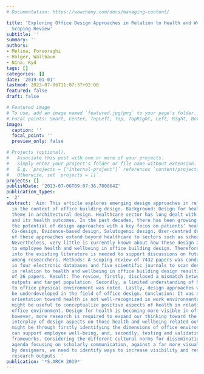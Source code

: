 ```yaml
---
# Documentation: https://wowchemy.com/docs/managing-content/

title: 'Exploring Office Design Approaches in Relation to Health and Wellbeing: A
  Scoping Review'
subtitle: ''
summary: ''
authors:
- Melina, Forooraghi
- Holger, Wallbaum
- Nina, Ryd
tags: []
categories: []
date: '2019-01-01'
lastmod: 2023-07-06T11:07:37+02:00
featured: false
draft: false

# Featured image
# To use, add an image named `featured.jpg/png` to your page's folder.
# Focal points: Smart, Center, TopLeft, Top, TopRight, Left, Right, BottomLeft, Bottom, BottomRight.
image:
  caption: ''
  focal_point: ''
  preview_only: false

# Projects (optional).
#   Associate this post with one or more of your projects.
#   Simply enter your project's folder or file name without extension.
#   E.g. `projects = ["internal-project"]` references `content/project/deep-learning/index.md`.
#   Otherwise, set `projects = []`.
projects: []
publishDate: '2023-07-06T09:07:36.780864Z'
publication_types:
- '2'
abstract: 'Aim: This article explores emerging design approaches in relation to health
  in the context of office building design. Background: Design for health is an emergent
  theme in architectural design. Healthcare sector has long dealt with the built environment
  and its health outcomes. In the past decades, there has been growing interest in
  the potential of design approaches with a key focus on patients’ health such as
  Co-design, Evidence-based design, Salutogenic design, User-centred design. Some
  of these approaches extend beyond healthcare to sectors such as schools and offices.
  Nevertheless, very little is currently known about how these design approaches relate
  to employee health and wellbeing in office building design. Therefore, new insights
  into the existing literature is needed to support discussions on future office design
  among researchers. Methods: A scoping review of 7432 papers was conducted in 2018,
  in four electronic databases and five scientific journals to scan design approaches
  in relation to health and wellbeing in office building design resulting in the selection
  of 26 papers. Result: The review, firstly, disclosed a mismatch between the research
  outputs and target population. Secondly, a limited understanding of health in relation
  to office physical environment was noted. Lastly, design approaches were found to
  be underdeveloped in the field of office design. Conclusion: It was noted that Salutogenic
  orientation toward health is not well-recognized in work environments. Further research
  might be useful to conceptualize positive aspects of health in relation to physical
  office environment. Design for health is becoming more visible in office context,
  however, more research is required to expand our thinking toward the impact of the
  interplay of design aspects on those health and wellbeing related outcomes. This
  might be through firstly identifying the dimensions of office environments that
  can support employee well-being, and, secondly, testing and validating existing
  frameworks. Considering the different cultural norms for dissemination, with research
  agenda focusing on scholarly communication, against a far more visual language used
  by designers, we need to identify ways to increase visibility and readability of
  research outputs  '
publication: '*S.ARCH 2019*'
---
```

